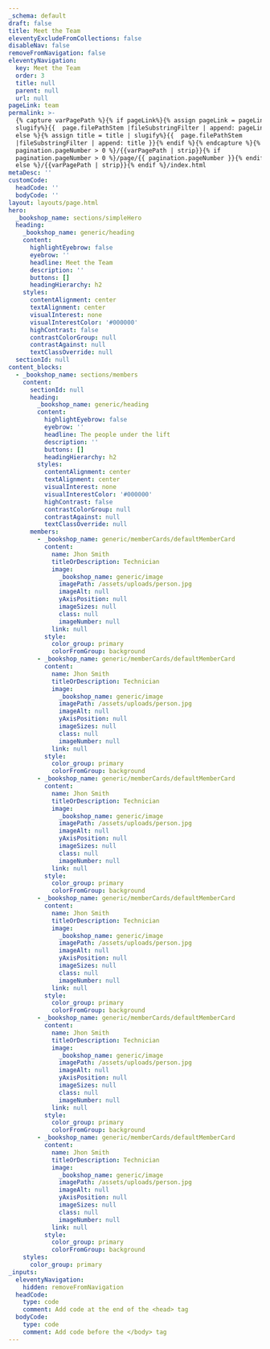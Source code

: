 ```yaml
---
_schema: default
draft: false
title: Meet the Team
eleventyExcludeFromCollections: false
disableNav: false
removeFromNavigation: false
eleventyNavigation:
  key: Meet the Team
  order: 3
  title: null
  parent: null
  url: null
pageLink: team
permalink: >-
  {% capture varPagePath %}{% if pageLink%}{% assign pageLink = pageLink |
  slugify%}{{  page.filePathStem |fileSubstringFilter | append: pageLink }}{%
  else %}{% assign title = title | slugify%}{{  page.filePathStem
  |fileSubstringFilter | append: title }}{% endif %}{% endcapture %}{% if
  pagination.pageNumber > 0 %}/{{varPagePath | strip}}{% if
  pagination.pageNumber > 0 %}/page/{{ pagination.pageNumber }}{% endif %}{%
  else %}/{{varPagePath | strip}}{% endif %}/index.html
metaDesc: ''
customCode:
  headCode: ''
  bodyCode: ''
layout: layouts/page.html
hero:
  _bookshop_name: sections/simpleHero
  heading:
    _bookshop_name: generic/heading
    content:
      highlightEyebrow: false
      eyebrow: ''
      headline: Meet the Team
      description: ''
      buttons: []
      headingHierarchy: h2
    styles:
      contentAlignment: center
      textAlignment: center
      visualInterest: none
      visualInterestColor: '#000000'
      highContrast: false
      contrastColorGroup: null
      contrastAgainst: null
      textClassOverride: null
  sectionId: null
content_blocks:
  - _bookshop_name: sections/members
    content:
      sectionId: null
      heading:
        _bookshop_name: generic/heading
        content:
          highlightEyebrow: false
          eyebrow: ''
          headline: The people under the lift
          description: ''
          buttons: []
          headingHierarchy: h2
        styles:
          contentAlignment: center
          textAlignment: center
          visualInterest: none
          visualInterestColor: '#000000'
          highContrast: false
          contrastColorGroup: null
          contrastAgainst: null
          textClassOverride: null
      members:
        - _bookshop_name: generic/memberCards/defaultMemberCard
          content:
            name: Jhon Smith
            titleOrDescription: Technician
            image:
              _bookshop_name: generic/image
              imagePath: /assets/uploads/person.jpg
              imageAlt: null
              yAxisPosition: null
              imageSizes: null
              class: null
              imageNumber: null
            link: null
          style:
            color_group: primary
            colorFromGroup: background
        - _bookshop_name: generic/memberCards/defaultMemberCard
          content:
            name: Jhon Smith
            titleOrDescription: Technician
            image:
              _bookshop_name: generic/image
              imagePath: /assets/uploads/person.jpg
              imageAlt: null
              yAxisPosition: null
              imageSizes: null
              class: null
              imageNumber: null
            link: null
          style:
            color_group: primary
            colorFromGroup: background
        - _bookshop_name: generic/memberCards/defaultMemberCard
          content:
            name: Jhon Smith
            titleOrDescription: Technician
            image:
              _bookshop_name: generic/image
              imagePath: /assets/uploads/person.jpg
              imageAlt: null
              yAxisPosition: null
              imageSizes: null
              class: null
              imageNumber: null
            link: null
          style:
            color_group: primary
            colorFromGroup: background
        - _bookshop_name: generic/memberCards/defaultMemberCard
          content:
            name: Jhon Smith
            titleOrDescription: Technician
            image:
              _bookshop_name: generic/image
              imagePath: /assets/uploads/person.jpg
              imageAlt: null
              yAxisPosition: null
              imageSizes: null
              class: null
              imageNumber: null
            link: null
          style:
            color_group: primary
            colorFromGroup: background
        - _bookshop_name: generic/memberCards/defaultMemberCard
          content:
            name: Jhon Smith
            titleOrDescription: Technician
            image:
              _bookshop_name: generic/image
              imagePath: /assets/uploads/person.jpg
              imageAlt: null
              yAxisPosition: null
              imageSizes: null
              class: null
              imageNumber: null
            link: null
          style:
            color_group: primary
            colorFromGroup: background
        - _bookshop_name: generic/memberCards/defaultMemberCard
          content:
            name: Jhon Smith
            titleOrDescription: Technician
            image:
              _bookshop_name: generic/image
              imagePath: /assets/uploads/person.jpg
              imageAlt: null
              yAxisPosition: null
              imageSizes: null
              class: null
              imageNumber: null
            link: null
          style:
            color_group: primary
            colorFromGroup: background
    styles:
      color_group: primary
_inputs:
  eleventyNavigation:
    hidden: removeFromNavigation
  headCode:
    type: code
    comment: Add code at the end of the <head> tag
  bodyCode:
    type: code
    comment: Add code before the </body> tag
---
```


